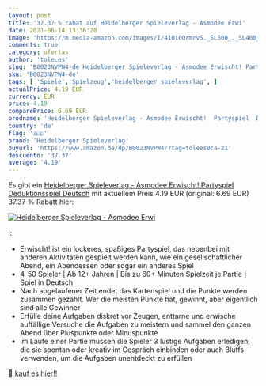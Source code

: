 ```yaml
---
layout: post
title: '37.37 % rabat auf Heidelberger Spieleverlag - Asmodee Erwi'
date: 2021-06-14 13:36:28
image: 'https://m.media-amazon.com/images/I/410i0QrmrvS._SL500_._SL400_.jpg'
comments: true
category: ofertas
author: 'tole.es'
slug: 'B0023NVPW4-de Heidelberger Spieleverlag - Asmodee Erwischt! Partyspiel...'
sku: 'B0023NVPW4-de'
tags: [ 'Spiele','Spielzeug','heidelberger spieleverlag', ]
actualPrice: 4.19 EUR
currency: EUR
price: 4.19
comparePrice: 6.69 EUR
prodname: 'Heidelberger Spieleverlag - Asmodee Erwischt!  Partyspiel  Deduktionsspiel  Deutsch'
country: 'de'
flag: '🇩🇪'
brand: 'Heidelberger Spieleverlag'
buyurl: 'https://www.amazon.de/dp/B0023NVPW4/?tag=tolees0ca-21'
descuento: '37.37'
average: '4.19'
---
```


Es gibt ein [Heidelberger Spieleverlag - Asmodee Erwischt!  Partyspiel  Deduktionsspiel  Deutsch](https://www.amazon.de/dp/B0023NVPW4/?tag=tolees0ca-21) mit aktuellem Preis 4.19 EUR (original: 6.69 EUR) 37.37 % Rabatt hier:

[![Heidelberger Spieleverlag - Asmodee Erwi](https://m.media-amazon.com/images/I/410i0QrmrvS._SL500_._SL400_.jpg)](https://www.amazon.de/dp/B0023NVPW4/?tag=tolees0ca-21)

ℹ️:

- Erwischt! ist ein lockeres, spaßiges Partyspiel, das nebenbei mit anderen Aktivitäten gespielt werden kann, wie ein gesellschaftlicher Abend, ein Abendessen oder sogar ein anderes Spiel
- 4-50 Spieler | Ab 12+ Jahren | Bis zu 60+ Minuten Spielzeit je Partie | Spiel in Deutsch
- Nach abgelaufener Zeit endet das Kartenspiel und die Punkte werden zusammen gezählt. Wer die meisten Punkte hat, gewinnt, aber eigentlich sind alle Gewinner
- Erfülle deine Aufgaben diskret vor Zeugen, enttarne und erwische auffällige Versuche die Aufgaben zu meistern und sammel den ganzen Abend über Pluspunkte oder Minuspunkte
- Im Laufe einer Partie müssen die Spieler 3 lustige Aufgaben erledigen, die sie spontan oder kreativ im Gespräch einbinden oder auch Bluffs verwenden, um die Aufgaben unentdeckt zu erfüllen

[🛒 kauf es hier!!](https://www.amazon.de/dp/B0023NVPW4/?tag=tolees0ca-21)
